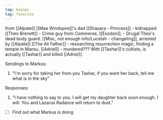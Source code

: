 ```yaml
---
tag: keynpc
tag: favorite
---
```

from [[Alpate]]
[[Mae Windspire]]'s dad
[[Shayara - Princess]] - kidnapped
[[Theo Brenett]] - Crime guy from Commerse, [[Esodon]], - Drugal Theo's dead body guard.
[[Misc, not enough info/Lucetah - changeling]], arrested by [[Alpate]]
[[The All Father]] - researching resurrection magic, finding a temple in Mansu.
[[Adriel]] - murdered???
With [[Tashar]]'s cultists, is actually [[Tashar]] and killed [[Adriel]]. 

Sendings to Markus:
1. "I'm sorry for taking her from you Tashar, if you want her back, tell me what is in the sky"

Responses: 
1.  "I have nothing to say to you. I will get my daughter back soon enough. I will. You and Lazarus Radance will return to dust."


- [ ] Find out what Markus is doing